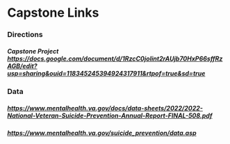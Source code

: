 # Capstone Links
### Directions
##### Capstone Project https://docs.google.com/document/d/1RzcC0jolint2rAUjb70HxP66sffRzAGB/edit?usp=sharing&ouid=118345245394924317911&rtpof=true&sd=true
### Data
##### https://www.mentalhealth.va.gov/docs/data-sheets/2022/2022-National-Veteran-Suicide-Prevention-Annual-Report-FINAL-508.pdf
##### https://www.mentalhealth.va.gov/suicide_prevention/data.asp
